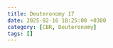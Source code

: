 ```yaml
---
title: Deuteronomy 17
date: 2025-02-16 18:25:00 +0300
category: [CBR, Deuteronomy]
tags: []
---
```


